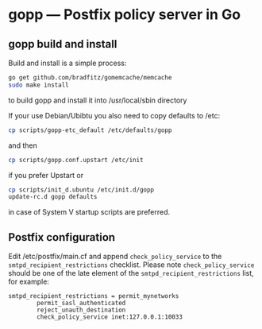# gopp — Postfix policy server in Go

## gopp build and install

Build and install is a simple process:
```bash
go get github.com/bradfitz/gomemcache/memcache
sudo make install
```
to build gopp and install it into /usr/local/sbin directory

If your use Debian/Ubibtu you also need to copy defaults to /etc:
```bash
cp scripts/gopp-etc_default /etc/defaults/gopp
```
and then
```bash
cp scripts/gopp.conf.upstart /etc/init
```
if you prefer Upstart or
```bash
cp scripts/init_d.ubuntu /etc/init.d/gopp
update-rc.d gopp defaults
```
in case of System V startup scripts are preferred.

## Postfix configuration
Edit /etc/postfix/main.cf and append `check_policy_service` to the `smtpd_recipient_restrictions` checklist. Please note `check_policy_service` should be one of the late element of the `smtpd_recipient_restrictions` list, for example:
```
smtpd_recipient_restrictions = permit_mynetworks
        permit_sasl_authenticated
        reject_unauth_destination
        check_policy_service inet:127.0.0.1:10033
```
